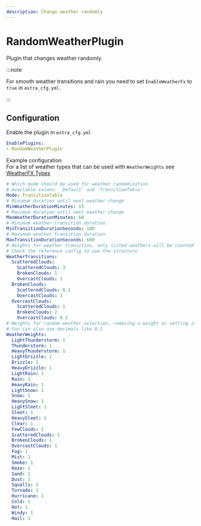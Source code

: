 ```yaml
---
description: Change weather randomly
---
```


# RandomWeatherPlugin
Plugin that changes weather randomly.

:::note

For smooth weather transitions and rain you need to set `EnableWeatherFx` to `true` in `extra_cfg.yml`.

:::

## Configuration
Enable the plugin in `extra_cfg.yml`
```yaml title="extra_cfg.yml"
EnablePlugins:
- RandomWeatherPlugin
```

Example configuration  
For a list of weather types that can be used with `WeatherWeights` see [WeatherFX Types](../misc/wfx-types.md)
```yaml title="plugin_random_weather_cfg.yml"
# Which mode should be used for weather randomization 
# Available values: 'Default' and 'TransitionTable'
Mode: TransitionTable
# Minimum duration until next weather change
MinWeatherDurationMinutes: 15
# Maximum duration until next weather change
MaxWeatherDurationMinutes: 60
# Minimum weather transition duration
MinTransitionDurationSeconds: 180
# Maximum weather transition duration
MaxTransitionDurationSeconds: 600
# Weights for weather transition, only listed weathers will be counted
# Check the reference config to see the structure
WeatherTransitions:
  ScatteredClouds:
    ScatteredClouds: 3
    BrokenClouds: 1
    OvercastClouds: 1
  BrokenClouds:
    ScatteredClouds: 0.1
    OvercastClouds: 1
  OvercastClouds:
    ScatteredClouds: 1
    BrokenClouds: 2
    OvercastClouds: 0.2
# Weights for random weather selection, removing a weight or setting it to 0 blacklists a weather
# You can also use decimals like 0.1
WeatherWeights:
  LightThunderstorm: 1
  Thunderstorm: 1
  HeavyThunderstorm: 1
  LightDrizzle: 1
  Drizzle: 1
  HeavyDrizzle: 1
  LightRain: 1
  Rain: 1
  HeavyRain: 1
  LightSnow: 1
  Snow: 1
  HeavySnow: 1
  LightSleet: 1
  Sleet: 1
  HeavySleet: 1
  Clear: 1
  FewClouds: 1
  ScatteredClouds: 1
  BrokenClouds: 1
  OvercastClouds: 1
  Fog: 1
  Mist: 1
  Smoke: 1
  Haze: 1
  Sand: 1
  Dust: 1
  Squalls: 1
  Tornado: 1
  Hurricane: 1
  Cold: 1
  Hot: 1
  Windy: 1
  Hail: 1
```
